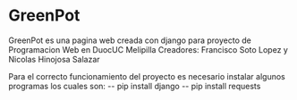 # GreenPot
GreenPot es una pagina web creada con django para proyecto de Programacion Web en DuocUC Melipilla
Creadores: Francisco Soto Lopez y Nicolas Hinojosa Salazar

Para el correcto funcionamiento del proyecto es necesario instalar algunos programas los cuales son:
-- pip install django
-- pip install requests
